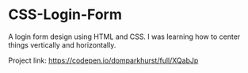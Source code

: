 # CSS-Login-Form
A login form design using HTML and CSS. I was learning how to center things vertically and horizontally.


Project link: https://codepen.io/domparkhurst/full/XQabJp
